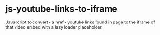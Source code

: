 # js-youtube-links-to-iframe
Javascript to convert &lt;a href> youtube links found in page to the iframe of that video embed with a lazy loader placeholder.
